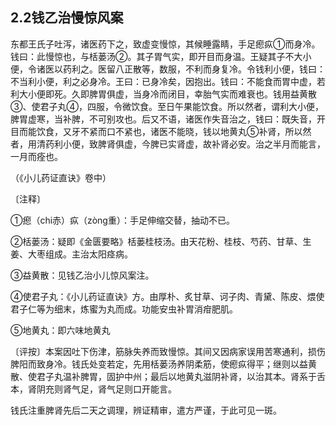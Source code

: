 ## 2.2钱乙治慢惊风案

东都王氏子吐泻，诸医药下之，致虚变慢惊，其候睡露睛，手足瘛疭①而身冷。钱曰：此慢惊也，与栝蒌汤②。其子胃气实，即开目而身温。王疑其子不大小便，令诸医以药利之。医留八正散等，数服，不利而身复冷。令钱利小便，钱曰：不当利小便，利之必身冷。王曰：已身冷矣，因抱出。钱曰：不能食而胃中虚，若利大小便即死。久即脾胃俱虚，当身冷而闭目，幸胎气实而难衰也。钱用益黄散③、使君子丸④，四服，令微饮食。至日午果能饮食。所以然者，谓利大小便，脾胃虚寒，当补脾，不可别攻也。后又不语，诸医作失音治之，钱曰：既失音，开目而能饮食，又牙不紧而口不紧也，诸医不能晓，钱以地黄丸⑤补肾，所以然者，用清药利小便，致脾肾俱虚，今脾已实肾虚，故补肾必安。治之半月而能言，一月而痊也。

（《小儿药证直诀》卷中）

〔注释〕

①瘛（chi赤）疭（zòng重）：手足伸缩交替，抽动不已。

②栝蒌汤：疑即《金匮要略》栝蒌桂枝汤。由天花粉、桂枝、芍药、甘草、生姜、大枣组成。主治太阳痉病。

③益黄散：见钱乙治小儿惊风案注。

④使君子丸：《小儿药证直诀》方。由厚朴、炙甘草、诃子肉、青黛、陈皮、煨使君子仁等为细末，炼蜜为丸而成。功能安虫补胃消疳肥肌。

⑤地黄丸：即六味地黄丸

〔评按〕本案因吐下伤津，筋脉失养而致慢惊。其间又因病家误用苦寒通利，损伤脾阳而致身冷。钱氏处变若定，先用栝蒌汤养阴柔筋，使瘛疭得平；继则以益黄散、使君子丸温补脾胃，固护中州；最后以地黄丸滋阴补肾，以治其本。肾系于舌本，肾阴充则肾气足，肾气足则口开能言。

钱氏注重脾肾先后二天之调理，辨证精审，遣方严谨，于此可见一斑。
